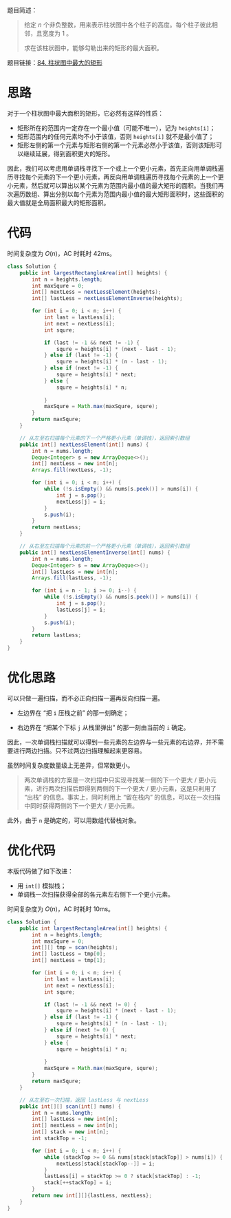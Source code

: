 题目简述：

> 给定 *n* 个非负整数，用来表示柱状图中各个柱子的高度。每个柱子彼此相邻，且宽度为 1 。
>
> 求在该柱状图中，能够勾勒出来的矩形的最大面积。

题目链接：[84. 柱状图中最大的矩形](https://leetcode.cn/problems/largest-rectangle-in-histogram/)

# 思路

对于一个柱状图中最大面积的矩形，它必然有这样的性质：

- 矩形所在的范围内一定存在一个最小值（可能不唯一），记为 `heights[i]`；
- 矩形范围内的任何元素均不小于该值，否则 `heights[i]` 就不是最小值了；
- 矩形左侧的第一个元素与矩形右侧的第一个元素必然小于该值，否则该矩形可以继续延展，得到面积更大的矩形。

因此，我们可以考虑用单调栈寻找下一个或上一个更小元素，首先正向用单调栈遍历寻找每个元素的下一个更小元素，再反向用单调栈遍历寻找每个元素的上一个更小元素，然后就可以算出以某个元素为范围内最小值的最大矩形的面积。当我们再次遍历数组、算出分别以每个元素为范围内最小值的最大矩形面积时，这些面积的最大值就是全局面积最大的矩形面积。

# 代码

时间复杂度为 $O(n)$，AC 时耗时 42ms。

```java
class Solution {
    public int largestRectangleArea(int[] heights) {
        int n = heights.length;
        int maxSqure = 0;
        int[] nextLess = nextLessElement(heights);
        int[] lastLess = nextLessElementInverse(heights);

        for (int i = 0; i < n; i++) {
            int last = lastLess[i];
            int next = nextLess[i];
            int squre;

            if (last != -1 && next != -1) {
                squre = heights[i] * (next - last - 1);
            } else if (last != -1) {
                squre = heights[i] * (n - last - 1);
            } else if (next != -1) {
                squre = heights[i] * next;
            } else {
                squre = heights[i] * n;
                
            }
            maxSqure = Math.max(maxSqure, squre);
        }
        return maxSqure;
    }

    // 从左至右扫描每个元素的下一个严格更小元素（单调栈），返回索引数组
    public int[] nextLessElement(int[] nums) {
        int n = nums.length;
        Deque<Integer> s = new ArrayDeque<>();
        int[] nextLess = new int[n];
        Arrays.fill(nextLess, -1);

        for (int i = 0; i < n; i++) {
            while (!s.isEmpty() && nums[s.peek()] > nums[i]) {
                int j = s.pop();
                nextLess[j] = i;
            }
            s.push(i);
        }
        return nextLess;
    }

    // 从右至左扫描每个元素的前一个严格更小元素（单调栈），返回索引数组
    public int[] nextLessElementInverse(int[] nums) {
        int n = nums.length;
        Deque<Integer> s = new ArrayDeque<>();
        int[] lastLess = new int[n];
        Arrays.fill(lastLess, -1);

        for (int i = n - 1; i >= 0; i--) {
            while (!s.isEmpty() && nums[s.peek()] > nums[i]) {
                int j = s.pop();
                lastLess[j] = i;
            }
            s.push(i);
        }
        return lastLess;
    }
}
```

# 优化思路

可以只做一遍扫描，而不必正向扫描一遍再反向扫描一遍。

- 左边界在 “把 `i` 压栈之前” 的那一刻确定；

- 右边界在 “把某个下标 `j` 从栈里弹出” 的那一刻由当前的 `i` 确定。

因此，一次单调栈扫描就可以得到一些元素的左边界与一些元素的右边界，并不需要进行两边扫描。只不过两边扫描理解起来更容易。

虽然时间复杂度数量级上无差异，但常数更小。

> 两次单调栈的方案是一次扫描中只实现寻找某一侧的下一个更大 / 更小元素，进行两次扫描后即得到两侧的下一个更大 / 更小元素，这是只利用了 “出栈” 的信息。事实上，同时利用上 “留在栈内” 的信息，可以在一次扫描中同时获得两侧的下一个更大 / 更小元素。

此外，由于 `n` 是确定的，可以用数组代替栈对象。

# 优化代码

本版代码做了如下改进：

- 用 `int[]` 模拟栈；
- 单调栈一次扫描获得全部的各元素左右侧下一个更小元素。

时间复杂度为 $O(n)$，AC 时耗时 10ms。

```java
class Solution {
    public int largestRectangleArea(int[] heights) {
        int n = heights.length;
        int maxSqure = 0;
        int[][] tmp = scan(heights);
        int[] lastLess = tmp[0];
        int[] nextLess = tmp[1];

        for (int i = 0; i < n; i++) {
            int last = lastLess[i];
            int next = nextLess[i];
            int squre;

            if (last != -1 && next != 0) {
                squre = heights[i] * (next - last - 1);
            } else if (last != -1) {
                squre = heights[i] * (n - last - 1);
            } else if (next != 0) {
                squre = heights[i] * next;
            } else {
                squre = heights[i] * n;
                
            }
            maxSqure = Math.max(maxSqure, squre);
        }
        return maxSqure;
    }

    // 从左至右一次扫描，返回 lastLess 与 nextLess
    public int[][] scan(int[] nums) {
        int n = nums.length;
        int[] lastLess = new int[n];
        int[] nextLess = new int[n];
        int[] stack = new int[n];
        int stackTop = -1;

        for (int i = 0; i < n; i++) {
            while (stackTop >= 0 && nums[stack[stackTop]] > nums[i]) {
                nextLess[stack[stackTop--]] = i;
            }
            lastLess[i] = stackTop >= 0 ? stack[stackTop] : -1;
            stack[++stackTop] = i;
        }
        return new int[][]{lastLess, nextLess};
    }
}
```

